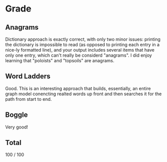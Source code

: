 # Grade

## Anagrams

Dictionary approach is exactly correct, with only two minor issues: printing the dictionary is impossible to read (as opposed to
printing each entry in a nice-ly formatted line), and your output includes several items that have only one entry, which can't really
be considerd "anagrams". I did enjoy learning that "poloists" and "topsoils" are anagrams.


## Word Ladders

Good. This is an interesting approach that builds, essentially, an entire graph model conencting realted words up front and then searches
it for the path from start to end.

## Boggle

Very good!

## Total

100 / 100
